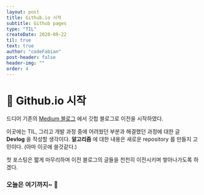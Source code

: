 ```yaml
---
layout: post
title: Github.io 시작
subtitle: Github pages
type: "TIL"
createDate: 2020-09-22
til: true
text: true
author: "codeFabian"
post-header: false
header-img: ""
order: 4
---
```


# 🚩 Github.io 시작

드디어 기존의 [Medium 블로그](https://medium.com/fabiancode) 에서 깃헙 블로그로 이전을 시작하였다.

이곳에는 TIL, 그리고 개발 과정 중에 어려웠던 부분과 해결했던 과정에 대한 글 **Devlog** 을 작성할 생각이다.
**알고리즘** 에 대한 내용은 새로운 repository 를 만들지 고민이다. (아마 이곳에 쓸것같다.)

첫 포스팅은 짧게 마무리하며 이전 블로그의 글들을 천천히 이전시키며 쌓아나가도록 하겠다.

### 오늘은 여기까지~ 👋

